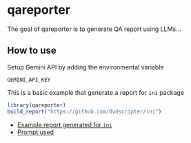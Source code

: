 
# qareporter

The goal of qareporter is to generate QA report using LLMs...

## How to use

Setup Gemini API by adding the environmental variable

```
GEMINI_API_KEY
```

This is a basic example that generate a report for `ini` package

``` r
library(qareporter)
build_report("https://github.com/dvdscripter/ini")
```

- [Example report generated for `ini`](./test_review.md)
- [Prompt used](./inst/package_review_prompt.md)

